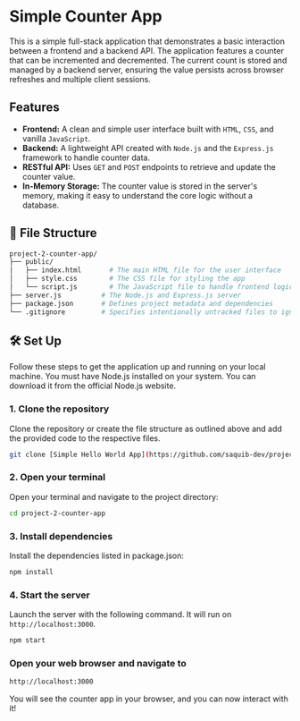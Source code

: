 # Simple Counter App

This is a simple full-stack application that demonstrates a basic interaction between a frontend and a backend API. The application features a counter that can be incremented and decremented. The current count is stored and managed by a backend server, ensuring the value persists across browser refreshes and multiple client sessions.

## Features

-   **Frontend:** A clean and simple user interface built with `HTML`, `CSS`, and vanilla `JavaScript`.
-   **Backend:** A lightweight API created with `Node.js` and the `Express.js` framework to handle counter data.
-   **RESTful API:** Uses `GET` and `POST` endpoints to retrieve and update the counter value.
-   **In-Memory Storage:** The counter value is stored in the server's memory, making it easy to understand the core logic without a database.

## 📂 File Structure

```bash
project-2-counter-app/
├── public/
│   ├── index.html       # The main HTML file for the user interface
│   ├── style.css        # The CSS file for styling the app
│   └── script.js        # The JavaScript file to handle frontend logic and API calls
├── server.js          # The Node.js and Express.js server
├── package.json       # Defines project metadata and dependencies
└── .gitignore         # Specifies intentionally untracked files to ignore
```

## 🛠️ Set Up

Follow these steps to get the application up and running on your local machine.
You must have Node.js installed on your system. You can download it from the official Node.js website.

### **1. Clone the repository**

Clone the repository or create the file structure as outlined above and add the provided code to the respective files.

```bash
git clone [Simple Hello World App](https://github.com/saquib-dev/project-2-counter-app.git)
```

### **2. Open your terminal**

Open your terminal and navigate to the project directory:

```bash
cd project-2-counter-app
```

### **3. Install dependencies**

Install the dependencies listed in package.json:

```bash
npm install
```

### **4. Start the server**

Launch the server with the following command. It will run on `http://localhost:3000`.

```bash
npm start
```

### **Open your web browser and navigate to**

```bash
http://localhost:3000
```
You will see the counter app in your browser, and you can now interact with it!
